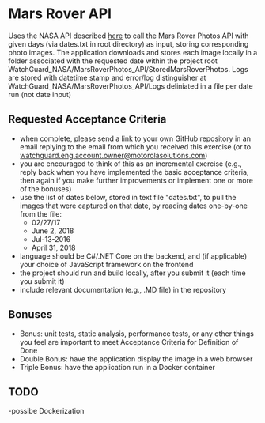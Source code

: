﻿# Mars Rover API

Uses the NASA API described [here](https://api.nasa.gov) to call the Mars Rover Photos API with given days (via dates.txt in root directory) as input, storing corresponding photo images. The application downloads and stores each image locally in a folder associated with the requested date within the project root WatchGuard_NASA/MarsRoverPhotos_API/StoredMarsRoverPhotos. Logs are stored with datetime stamp and error/log distinguisher at WatchGuard_NASA/MarsRoverPhotos_API/Logs deliniated in a file per date run (not date input)

## Requested Acceptance Criteria

- when complete, please send a link to your own GitHub repository in an email replying to the email from which you received this exercise (or to watchguard.eng.account.owner@motorolasolutions.com)
- you are encouraged to think of this as an incremental exercise (e.g., reply back when you have implemented the basic acceptance criteria, then again if you make further improvements or implement one or more of the bonuses)
- use the list of dates below, stored in text file "dates.txt", to pull the images that were captured on that date, by reading dates one-by-one from the file:
  - 02/27/17
  - June 2, 2018
  - Jul-13-2016
  - April 31, 2018
- language should be C#/.NET Core on the backend, and (if applicable) your choice of JavaScript framework on the frontend
- the project should run and build locally, after you submit it (each time you submit it)
- include relevant documentation (e.g., .MD file) in the repository

## Bonuses

- Bonus: unit tests, static analysis, performance tests, or any other things you feel are important to meet Acceptance Criteria for Definition of Done
- Double Bonus: have the application display the image in a web browser
- Triple Bonus: have the application run in a Docker container

## TODO

-possibe Dockerization 